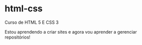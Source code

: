 # html-css
 Curso de HTML 5 E CSS  3

Estou aprendendo a criar sites e agora vou aprender a gerenciar repositórios!